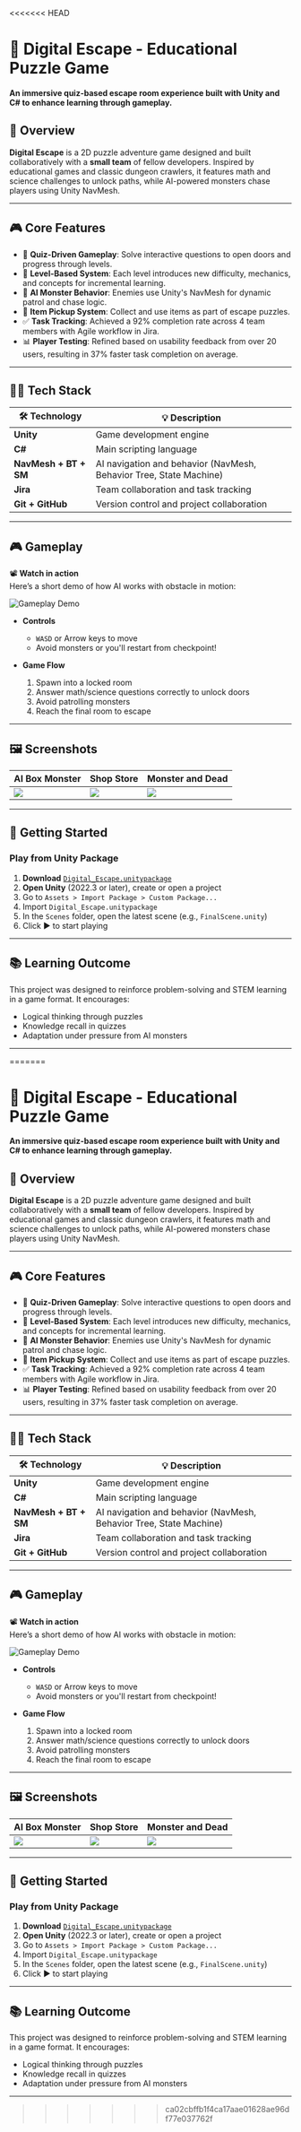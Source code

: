 <<<<<<< HEAD
# 🔐 Digital Escape - Educational Puzzle Game

**An immersive quiz-based escape room experience built with Unity and C# to enhance learning through gameplay.**

## 🧠 Overview

**Digital Escape** is a 2D puzzle adventure game designed and built collaboratively with a **small team** of fellow developers. Inspired by educational games and classic dungeon crawlers, it features math and science challenges to unlock paths, while AI-powered monsters chase players using Unity NavMesh.

---

## 🎮 Core Features

- 🧩 **Quiz-Driven Gameplay**: Solve interactive questions to open doors and progress through levels.
- 🧠 **Level-Based System**: Each level introduces new difficulty, mechanics, and concepts for incremental learning.
- 🤖 **AI Monster Behavior**: Enemies use Unity's NavMesh for dynamic patrol and chase logic.
- 🧺 **Item Pickup System**: Collect and use items as part of escape puzzles.
- ✅ **Task Tracking**: Achieved a 92% completion rate across 4 team members with Agile workflow in Jira.
- 📊 **Player Testing**: Refined based on usability feedback from over 20 users, resulting in 37% faster task completion on average.

---

## 👩‍💻 Tech Stack

| 🛠 Technology       | 💡 Description                                                                 |
|--------------------|---------------------------------------------------------------------------------|
| **Unity**          | Game development engine                                                         |
| **C#**             | Main scripting language                                                         |
| **NavMesh + BT + SM** | AI navigation and behavior (NavMesh, Behavior Tree, State Machine)              |
| **Jira**           | Team collaboration and task tracking                                            |
| **Git + GitHub**   | Version control and project collaboration                                       |

---

## 🎮 Gameplay

📽️ **Watch in action**  
Here’s a short demo of how AI works with obstacle in motion:

![Gameplay Demo](./Assets/Screenshots/AI_pathfinder.gif)

- **Controls**
  - `WASD` or Arrow keys to move
  - Avoid monsters or you'll restart from checkpoint!

- **Game Flow**
  1. Spawn into a locked room  
  2. Answer math/science questions correctly to unlock doors  
  3. Avoid patrolling monsters  
  4. Reach the final room to escape


---

## 🖼️ Screenshots


| AI Box Monster | Shop Store | Monster and Dead |
|----------------|------------|------------------|
| ![](./Assets/Screenshots/AI_Box_monster.png) | ![](./Assets/Screenshots/Shop_Store.png) | ![](./Assets/Screenshots/MonsterAndDead.png) |


---

## 🚀 Getting Started

### Play from Unity Package

1. **Download** [`Digital_Escape.unitypackage`](./Digital_Escape.unitypackage)
2. **Open Unity** (2022.3 or later), create or open a project
3. Go to `Assets > Import Package > Custom Package...`
4. Import `Digital_Escape.unitypackage`
5. In the `Scenes` folder, open the latest scene (e.g., `FinalScene.unity`)
6. Click ▶ to start playing


---

## 📚 Learning Outcome

This project was designed to reinforce problem-solving and STEM learning in a game format. It encourages:
- Logical thinking through puzzles
- Knowledge recall in quizzes
- Adaptation under pressure from AI monsters

---

=======
# 🔐 Digital Escape - Educational Puzzle Game

**An immersive quiz-based escape room experience built with Unity and C# to enhance learning through gameplay.**

## 🧠 Overview

**Digital Escape** is a 2D puzzle adventure game designed and built collaboratively with a **small team** of fellow developers. Inspired by educational games and classic dungeon crawlers, it features math and science challenges to unlock paths, while AI-powered monsters chase players using Unity NavMesh.

---

## 🎮 Core Features

- 🧩 **Quiz-Driven Gameplay**: Solve interactive questions to open doors and progress through levels.
- 🧠 **Level-Based System**: Each level introduces new difficulty, mechanics, and concepts for incremental learning.
- 🤖 **AI Monster Behavior**: Enemies use Unity's NavMesh for dynamic patrol and chase logic.
- 🧺 **Item Pickup System**: Collect and use items as part of escape puzzles.
- ✅ **Task Tracking**: Achieved a 92% completion rate across 4 team members with Agile workflow in Jira.
- 📊 **Player Testing**: Refined based on usability feedback from over 20 users, resulting in 37% faster task completion on average.

---

## 👩‍💻 Tech Stack

| 🛠 Technology       | 💡 Description                                                                 |
|--------------------|---------------------------------------------------------------------------------|
| **Unity**          | Game development engine                                                         |
| **C#**             | Main scripting language                                                         |
| **NavMesh + BT + SM** | AI navigation and behavior (NavMesh, Behavior Tree, State Machine)              |
| **Jira**           | Team collaboration and task tracking                                            |
| **Git + GitHub**   | Version control and project collaboration                                       |

---

## 🎮 Gameplay

📽️ **Watch in action**  
Here’s a short demo of how AI works with obstacle in motion:

![Gameplay Demo](./Assets/Screenshots/AI_pathfinder.gif)

- **Controls**
  - `WASD` or Arrow keys to move
  - Avoid monsters or you'll restart from checkpoint!

- **Game Flow**
  1. Spawn into a locked room  
  2. Answer math/science questions correctly to unlock doors  
  3. Avoid patrolling monsters  
  4. Reach the final room to escape


---

## 🖼️ Screenshots


| AI Box Monster | Shop Store | Monster and Dead |
|----------------|------------|------------------|
| ![](./Assets/Screenshots/AI_Box_monster.png) | ![](./Assets/Screenshots/Shop_Store.png) | ![](./Assets/Screenshots/MonsterAndDead.png) |


---

## 🚀 Getting Started

### Play from Unity Package

1. **Download** [`Digital_Escape.unitypackage`](./Digital_Escape.unitypackage)
2. **Open Unity** (2022.3 or later), create or open a project
3. Go to `Assets > Import Package > Custom Package...`
4. Import `Digital_Escape.unitypackage`
5. In the `Scenes` folder, open the latest scene (e.g., `FinalScene.unity`)
6. Click ▶ to start playing


---

## 📚 Learning Outcome

This project was designed to reinforce problem-solving and STEM learning in a game format. It encourages:
- Logical thinking through puzzles
- Knowledge recall in quizzes
- Adaptation under pressure from AI monsters

---

>>>>>>> ca02cbffb1f4ca17aae01628ae96df77e037762f
